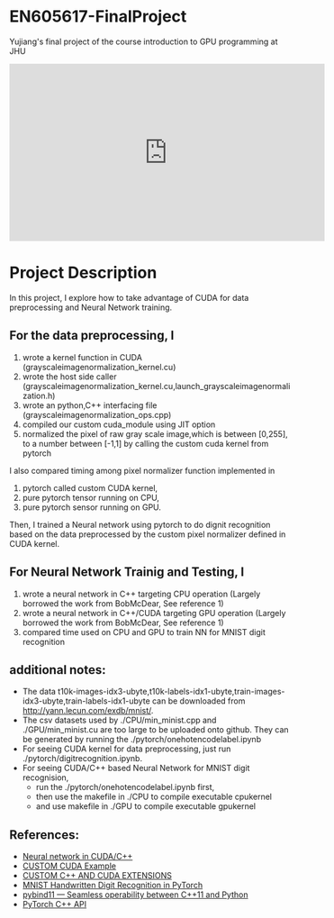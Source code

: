 # EN605617-FinalProject
Yujiang's final project of the course introduction to GPU programming at JHU

<iframe width="560" height="315" src="https://www.youtube.com/embed/gYgdFWtw-68" title="YouTube video player" frameborder="0" allow="accelerometer; autoplay; clipboard-write; encrypted-media; gyroscope; picture-in-picture" allowfullscreen></iframe>

# Project Description
In this project, I explore how to take advantage of CUDA for data preprocessing and Neural Network training.
## For the data preprocessing, I
1. wrote a kernel function in CUDA (grayscaleimagenormalization_kernel.cu)
2. wrote the host side caller (grayscaleimagenormalization_kernel.cu,launch_grayscaleimagenormalization.h)
3. wrote an python,C++ interfacing file (grayscaleimagenormalization_ops.cpp)
4. compiled our custom cuda_module using JIT option
5. normalized the pixel of raw gray scale image,which is between [0,255], to a number between [-1,1] by calling the custom cuda kernel from pytorch

I also compared timing among pixel normalizer function implemented in 
1. pytorch called custom CUDA kernel, 
2. pure pytorch tensor running on CPU, 
3. pure pytorch sensor running on GPU.

Then, I trained a Neural network using pytorch to do dignit recognition based on the data preprocessed by the custom pixel normalizer defined in CUDA kernel.

## For Neural Network Trainig and Testing, I
1. wrote a neural network in C++ targeting CPU operation (Largely borrowed the work from BobMcDear, See reference 1)
2. wrote a neural network in C++/CUDA targeting GPU operation (Largely borrowed the work from BobMcDear, See reference 1)
3. compared time used on CPU and GPU to train NN for MNIST digit recognition


## additional notes:
* The data t10k-images-idx3-ubyte,t10k-labels-idx1-ubyte,train-images-idx3-ubyte,train-labels-idx1-ubyte can be downloaded from http://yann.lecun.com/exdb/mnist/.
* The csv datasets used by ./CPU/min_minist.cpp and ./GPU/min_minist.cu are too large to be uploaded onto github. They can be generated by running the ./pytorch/onehotencodelabel.ipynb
* For seeing CUDA kernel for data preprocessing, just run ./pytorch/digitrecognition.ipynb.
* For seeing CUDA/C++ based Neural Network for MNIST digit recognision, 
  * run the  ./pytorch/onehotencodelabel.ipynb first, 
  * then use the makefile in ./CPU to compile executable cpukernel 
  * and use makefile in ./GPU to compile executable gpukernel 


## References:
* [Neural network in CUDA/C++](https://github.com/BobMcDear/Neural-Network-CUDA)
* [CUSTOM CUDA Example](https://github.com/godweiyang/NN-CUDA-Example) 
* [CUSTOM C++ AND CUDA EXTENSIONS](https://pytorch.org/tutorials/advanced/cpp_extension.html)
* [MNIST Handwritten Digit Recognition in PyTorch](https://nextjournal.com/gkoehler/pytorch-mnist)
* [pybind11 — Seamless operability between C++11 and Python](https://pybind11.readthedocs.io/en/stable/)
* [PyTorch C++ API](https://pytorch.org/cppdocs/api/library_root.html)

